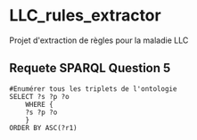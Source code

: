 # LLC_rules_extractor
Projet d'extraction de règles pour la maladie LLC
## Requete SPARQL Question 5 
```sparql
#Enumérer tous les triplets de l'ontologie
SELECT ?s ?p ?o
	WHERE { 
	?s ?p ?o
	}
ORDER BY ASC(?r1)

```
